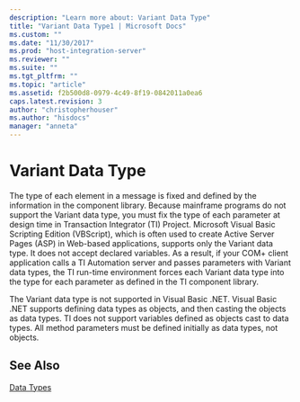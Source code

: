 ```yaml
---
description: "Learn more about: Variant Data Type"
title: "Variant Data Type1 | Microsoft Docs"
ms.custom: ""
ms.date: "11/30/2017"
ms.prod: "host-integration-server"
ms.reviewer: ""
ms.suite: ""
ms.tgt_pltfrm: ""
ms.topic: "article"
ms.assetid: f2b500d8-0979-4c49-8f19-0842011a0ea6
caps.latest.revision: 3
author: "christopherhouser"
ms.author: "hisdocs"
manager: "anneta"
---
```

# Variant Data Type
The type of each element in a message is fixed and defined by the information in the component library. Because mainframe programs do not support the Variant data type, you must fix the type of each parameter at design time in Transaction Integrator (TI) Project. Microsoft Visual Basic Scripting Edition (VBScript), which is often used to create Active Server Pages (ASP) in Web-based applications, supports only the Variant data type. It does not accept declared variables. As a result, if your COM+ client application calls a TI Automation server and passes parameters with Variant data types, the TI run-time environment forces each Variant data type into the type for each parameter as defined in the TI component library.  
  
 The Variant data type is not supported in Visual Basic .NET. Visual Basic .NET supports defining data types as objects, and then casting the objects as data types. TI does not support variables defined as objects cast to data types. All method parameters must be defined initially as data types, not objects.  
  
## See Also  
 [Data Types](../core/data-types2.md)
